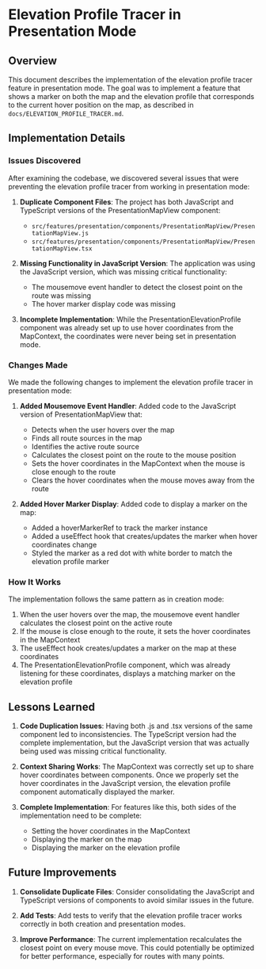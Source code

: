 # Elevation Profile Tracer in Presentation Mode

## Overview

This document describes the implementation of the elevation profile tracer feature in presentation mode. The goal was to implement a feature that shows a marker on both the map and the elevation profile that corresponds to the current hover position on the map, as described in `docs/ELEVATION_PROFILE_TRACER.md`.

## Implementation Details

### Issues Discovered

After examining the codebase, we discovered several issues that were preventing the elevation profile tracer from working in presentation mode:

1. **Duplicate Component Files**: The project has both JavaScript and TypeScript versions of the PresentationMapView component:
   - `src/features/presentation/components/PresentationMapView/PresentationMapView.js`
   - `src/features/presentation/components/PresentationMapView/PresentationMapView.tsx`

2. **Missing Functionality in JavaScript Version**: The application was using the JavaScript version, which was missing critical functionality:
   - The mousemove event handler to detect the closest point on the route was missing
   - The hover marker display code was missing

3. **Incomplete Implementation**: While the PresentationElevationProfile component was already set up to use hover coordinates from the MapContext, the coordinates were never being set in presentation mode.

### Changes Made

We made the following changes to implement the elevation profile tracer in presentation mode:

1. **Added Mousemove Event Handler**: Added code to the JavaScript version of PresentationMapView that:
   - Detects when the user hovers over the map
   - Finds all route sources in the map
   - Identifies the active route source
   - Calculates the closest point on the route to the mouse position
   - Sets the hover coordinates in the MapContext when the mouse is close enough to the route
   - Clears the hover coordinates when the mouse moves away from the route

2. **Added Hover Marker Display**: Added code to display a marker on the map:
   - Added a hoverMarkerRef to track the marker instance
   - Added a useEffect hook that creates/updates the marker when hover coordinates change
   - Styled the marker as a red dot with white border to match the elevation profile marker

### How It Works

The implementation follows the same pattern as in creation mode:

1. When the user hovers over the map, the mousemove event handler calculates the closest point on the active route
2. If the mouse is close enough to the route, it sets the hover coordinates in the MapContext
3. The useEffect hook creates/updates a marker on the map at these coordinates
4. The PresentationElevationProfile component, which was already listening for these coordinates, displays a matching marker on the elevation profile

## Lessons Learned

1. **Code Duplication Issues**: Having both .js and .tsx versions of the same component led to inconsistencies. The TypeScript version had the complete implementation, but the JavaScript version that was actually being used was missing critical functionality.

2. **Context Sharing Works**: The MapContext was correctly set up to share hover coordinates between components. Once we properly set the hover coordinates in the JavaScript version, the elevation profile component automatically displayed the marker.

3. **Complete Implementation**: For features like this, both sides of the implementation need to be complete:
   - Setting the hover coordinates in the MapContext
   - Displaying the marker on the map
   - Displaying the marker on the elevation profile

## Future Improvements

1. **Consolidate Duplicate Files**: Consider consolidating the JavaScript and TypeScript versions of components to avoid similar issues in the future.

2. **Add Tests**: Add tests to verify that the elevation profile tracer works correctly in both creation and presentation modes.

3. **Improve Performance**: The current implementation recalculates the closest point on every mouse move. This could potentially be optimized for better performance, especially for routes with many points.

